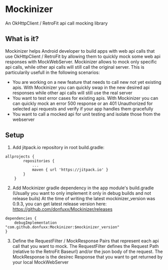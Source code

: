 # Mockinizer
An OkHttpClient / RetroFit api call mocking library

## What is it?

Mockinizer helps Android developer to build apps with web api calls that use OkHttpClient / RetroFit by allowing them to quickly mock some web api responses with MockWebServer. Mockinizer allows to mock only specific api calls, while other api calls will still call the original server. 
This is particularily usefull in the following scenarios:
- You are working on a new feature that needs to call new not yet existing apis. With Mockinizer you can quickly swap in the new desired api responses while other api calls will still use the real server
- You want to test error cases for existing apis. With Mockinizer you can can quickly mock an error 500 response or an 401 Unauthorized for selected api requests and verify if your app handles them gracefully
- You want to call a mocked api for unit testing and isolate those from the webserver

## Setup

1. Add jitpack.io repository in root build.gradle: 
```
allprojects {
		repositories {
			...
			maven { url 'https://jitpack.io' }
		}
	}
```
2. Add Mockinizer gradle dependency in the app module's build.gradle (Usually you want to only implement it only in debug builds and not release buils) At the time of writing the latest mockinizer_version was 0.9.3, you can get latest release version here: https://github.com/donfuxx/Mockinizer/releases
```
dependencies {
    debugImplementation "com.github.donfuxx:Mockinizer:$mockinizer_version"
}
``` 
3. Define the RequestFilter / MockResponse Pairs that represent each api call that you want to mock. The RequestFilter defines the Request Path (relative to the RetroFit Baseurl) and/or the json body of the request. The MockResponse is the desirec Response that you want to get returned by your local MockWebServer 
